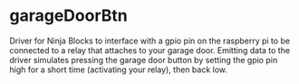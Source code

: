 garageDoorBtn
=============

Driver for Ninja Blocks to interface with a gpio pin on the raspberry pi to be connected to a relay that attaches to your garage door. Emitting data to the driver simulates pressing the garage door button by setting the gpio pin high for a short time (activating your relay), then back low.
